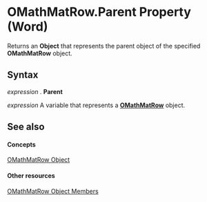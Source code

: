 
# OMathMatRow.Parent Property (Word)

Returns an  **Object** that represents the parent object of the specified **OMathMatRow** object.


## Syntax

 _expression_ . **Parent**

 _expression_ A variable that represents a **[OMathMatRow](a6e96db5-9119-51a2-f303-a6c74b5be88d.md)** object.


## See also


#### Concepts


[OMathMatRow Object](a6e96db5-9119-51a2-f303-a6c74b5be88d.md)
#### Other resources


[OMathMatRow Object Members](ea4fee7a-4ada-2f9d-4b06-c967a1cc4032.md)

